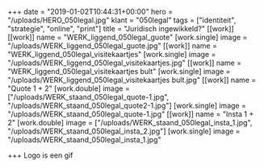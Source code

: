+++
date = "2019-01-02T10:44:31+00:00"
hero = "/uploads/HERO_050legal.jpg"
klant = "050legal"
tags = ["identiteit", "strategie", "online", "print"]
title = "Juridisch ingewikkeld?"
[[work]]
[[work]]
name = "WERK_liggend_050legal_guote"
[work.single]
image = "/uploads/WERK_liggend_050legal_guote.jpg"
[[work]]
name = "WERK_liggend_050legal_visitekaartjes"
[work.single]
image = "/uploads/WERK_liggend_050legal_visitekaartjes.jpg"
[[work]]
name = "WERK_liggend_050legal_visitekaartjes bult"
[work.single]
image = "/uploads/WERK_liggend_050legal_visitekaartjes bult.jpg"
[[work]]
name = "Quote 1 + 2"
[work.double]
image = ["/uploads/WERK_staand_050legal_quote-1.jpg", "/uploads/WERK_staand_050legal_quote2-1.jpg"]
[work.single]
image = "/uploads/WERK_staand_050legal_quote-1.jpg"
[[work]]
name = "Insta 1 + 2"
[work.double]
image = ["/uploads/WERK_staand_050legal_insta_1.jpg", "/uploads/WERK_staand_050legal_insta_2.jpg"]
[work.single]
image = "/uploads/WERK_staand_050legal_insta_1.jpg"

+++
Logo is een gif